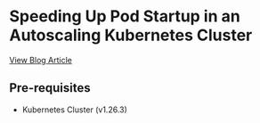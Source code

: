 # Speeding Up Pod Startup in an Autoscaling Kubernetes Cluster

[View Blog Article]()

## Pre-requisites

* Kubernetes Cluster (v1.26.3)
